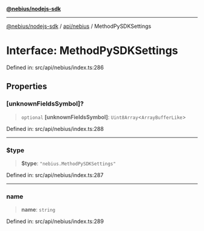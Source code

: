 [**@nebius/nodejs-sdk**](../../../README.md)

---

[@nebius/nodejs-sdk](../../../README.md) / [api/nebius](../README.md) / MethodPySDKSettings

# Interface: MethodPySDKSettings

Defined in: src/api/nebius/index.ts:286

## Properties

### \[unknownFieldsSymbol\]?

> `optional` **\[unknownFieldsSymbol\]**: `Uint8Array`\<`ArrayBufferLike`\>

Defined in: src/api/nebius/index.ts:288

---

### $type

> **$type**: `"nebius.MethodPySDKSettings"`

Defined in: src/api/nebius/index.ts:287

---

### name

> **name**: `string`

Defined in: src/api/nebius/index.ts:289
